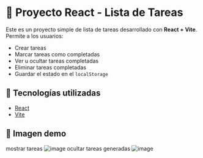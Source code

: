 # 📝 Proyecto React - Lista de Tareas

Este es un proyecto simple de lista de tareas desarrollado con **React + Vite**. Permite a los usuarios:

- Crear tareas
- Marcar tareas como completadas
- Ver u ocultar tareas completadas
- Eliminar tareas completadas
- Guardar el estado en el `localStorage`

## 🚀 Tecnologías utilizadas

- [React](https://reactjs.org/)
- [Vite](https://vitejs.dev/)

## 🎥 Imagen demo

mostrar tareas
![image](https://github.com/user-attachments/assets/dcd0fd6c-d81a-47bf-9127-4409e5168167)
ocultar tareas generadas
![image](https://github.com/user-attachments/assets/1b2913bf-66f0-47a7-990f-861745a6dc45)




